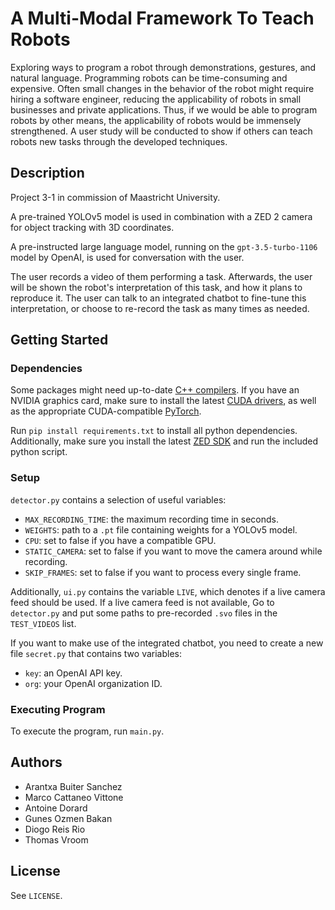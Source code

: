 # A Multi-Modal Framework To Teach Robots

Exploring ways to program a robot through demonstrations, gestures, and natural language. 
Programming robots can be time-consuming and expensive.
Often small changes in the behavior of the robot might require hiring a software engineer, reducing the applicability of robots in small businesses and private applications.
Thus, if we would be able to program robots by other means, the applicability of robots would be immensely strengthened.
A user study will be conducted to show if others can teach robots new tasks through the developed techniques.

## Description

Project 3-1 in commission of Maastricht University.

A pre-trained YOLOv5 model is used in combination with a ZED 2 camera for object tracking with 3D coordinates.

A pre-instructed large language model, running on the `gpt-3.5-turbo-1106` model by OpenAI, is used for conversation with the user.

The user records a video of them performing a task.
Afterwards, the user will be shown the robot's interpretation of this task, and how it plans to reproduce it.
The user can talk to an integrated chatbot to fine-tune this interpretation, or choose to re-record the task as many times as needed.

## Getting Started

### Dependencies

Some packages might need up-to-date [C++ compilers](https://visualstudio.microsoft.com/visual-cpp-build-tools/).
If you have an NVIDIA graphics card, make sure to install the latest [CUDA drivers](https://developer.nvidia.com/cuda-downloads), as well as the appropriate CUDA-compatible [PyTorch](https://pytorch.org/get-started/locally/).

Run `pip install requirements.txt` to install all python dependencies.
Additionally, make sure you install the latest [ZED SDK](https://www.stereolabs.com/developers/release) and run the included python script.

### Setup

`detector.py` contains a selection of useful variables:
- `MAX_RECORDING_TIME`: the maximum recording time in seconds.
- `WEIGHTS`: path to a `.pt` file containing weights for a YOLOv5 model.
- `CPU`: set to false if you have a compatible GPU.
- `STATIC_CAMERA`: set to false if you want to move the camera around while recording.
- `SKIP_FRAMES`: set to false if you want to process every single frame.

Additionally, `ui.py` contains the variable `LIVE`, which denotes if a live camera feed should be used.
If a live camera feed is not available, Go to `detector.py` and put some paths to pre-recorded `.svo` files in the `TEST_VIDEOS` list.

If you want to make use of the integrated chatbot, you need to create a new file `secret.py` that contains two variables:
- `key`: an OpenAI API key.
- `org`: your OpenAI organization ID.

### Executing Program

To execute the program, run `main.py`.

## Authors

* Arantxa Buiter Sanchez
* Marco Cattaneo Vittone
* Antoine Dorard
* Gunes Ozmen Bakan
* Diogo Reis Rio
* Thomas Vroom

## License

See `LICENSE`.
